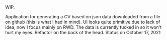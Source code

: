 WIP.


Application for generating a CV based on json data downloaded from a file on github (this is what I had in mind).
UI looks quite primitive due to lack of idea, now I focus mainly on RWD.
The data is currently tucked in so it won't hurt my eyes.
Refactor on the back of the head. Status on October 17, 2021


